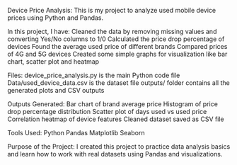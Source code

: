 Device Price Analysis: 
This is my project to analyze used mobile device prices using Python and Pandas.

In this project, I have:
Cleaned the data by removing missing values and converting Yes/No columns to 1/0
Calculated the price drop percentage of devices
Found the average used price of different brands
Compared prices of 4G and 5G devices
Created some simple graphs for visualization like bar chart, scatter plot and heatmap

Files: 
device_price_analysis.py is the main Python code file
Data/used_device_data.csv is the dataset file
outputs/ folder contains all the generated plots and CSV outputs

Outputs Generated: 
Bar chart of brand average price
Histogram of price drop percentage distribution
Scatter plot of days used vs used price
Correlation heatmap of device features
Cleaned dataset saved as CSV file

Tools Used: 
Python
Pandas
Matplotlib
Seaborn

Purpose of the Project: 
I created this project to practice data analysis basics and learn how to work with real datasets using Pandas and visualizations.
